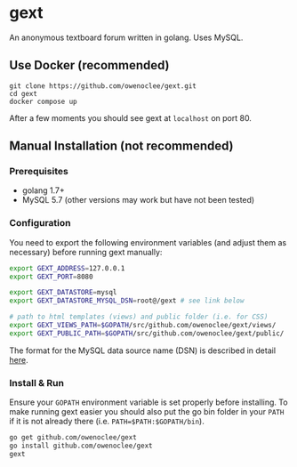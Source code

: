 # gext
An anonymous textboard forum written in golang. Uses MySQL.

## Use Docker (recommended)
```
git clone https://github.com/owenoclee/gext.git
cd gext
docker compose up
```

After a few moments you should see gext at `localhost` on port 80.

## Manual Installation (not recommended)
### Prerequisites
* golang 1.7+
* MySQL 5.7 (other versions may work but have not been tested)

### Configuration
You need to export the following environment variables (and adjust them as necessary) before running gext manually:

```bash
export GEXT_ADDRESS=127.0.0.1
export GEXT_PORT=8080

export GEXT_DATASTORE=mysql
export GEXT_DATASTORE_MYSQL_DSN=root@/gext # see link below

# path to html templates (views) and public folder (i.e. for CSS)
export GEXT_VIEWS_PATH=$GOPATH/src/github.com/owenoclee/gext/views/
export GEXT_PUBLIC_PATH=$GOPATH/src/github.com/owenoclee/gext/public/
```

The format for the MySQL data source name (DSN) is described in detail [here](https://github.com/go-sql-driver/mysql#dsn-data-source-name).

### Install & Run
Ensure your `GOPATH` environment variable is set properly before installing. To make running gext easier you should also put the go bin folder in your `PATH` if it is not already there (i.e. `PATH=$PATH:$GOPATH/bin`).

```bash
go get github.com/owenoclee/gext
go install github.com/owenoclee/gext
gext
```
